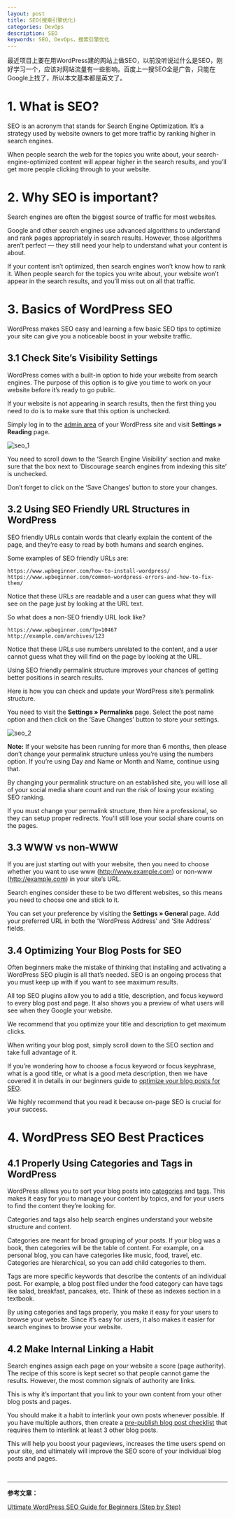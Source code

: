 ```yaml
---
layout: post
title: SEO(搜索引擎优化)
categories: DevOps
description: SEO
keywords: SEO, DevOps，搜索引擎优化
---
```


最近项目上要在用WordPress建的网站上做SEO，以前没听说过什么是SEO，刚好学习一个，应该对网站流量有一些影响。百度上一搜SEO全是广告，只能在Google上找了，所以本文基本都是英文了。

# 1. What is SEO?

SEO is an acronym that stands for Search Engine Optimization. It’s a strategy used by website owners to get more traffic by ranking higher in search engines.

When people search the web for the topics you write about, your search-engine-optimized content will appear higher in the search results, and you’ll get more people clicking through to your website.

# 2. Why SEO is important?

Search engines are often the biggest source of traffic for most websites.

Google and other search engines use advanced algorithms to understand and rank pages appropriately in search results. However, those algorithms aren’t perfect — they still need your help to understand what your content is about.

If your content isn’t optimized, then search engines won’t know how to rank it. When people search for the topics you write about, your website won’t appear in the search results, and you’ll miss out on all that traffic.

# 3. Basics of WordPress SEO

WordPress makes SEO easy and learning a few basic SEO tips to optimize your site can give you a noticeable boost in your website traffic.

## 3.1 Check Site’s Visibility Settings

WordPress comes with a built-in option to hide your website from search engines. The purpose of this option is to give you time to work on your website before it’s ready to go public.

If your website is not appearing in search results, then the first thing you need to do is to make sure that this option is unchecked.

Simply log in to the [admin area](https://www.wpbeginner.com/glossary/admin-area/) of your WordPress site and visit **Settings » Reading** page.

![seo_1](/images/posts/seo_1.png)

You need to scroll down to the ‘Search Engine Visibility’ section and make sure that the box next to ‘Discourage search engines from indexing this site’ is unchecked.

Don’t forget to click on the ‘Save Changes’ button to store your changes.

## 3.2 Using SEO Friendly URL Structures in WordPress

SEO friendly URLs contain words that clearly explain the content of the page, and they’re easy to read by both humans and search engines.

Some examples of SEO friendly URLs are:

```
https://www.wpbeginner.com/how-to-install-wordpress/
https://www.wpbeginner.com/common-wordpress-errors-and-how-to-fix-them/
```

Notice that these URLs are readable and a user can guess what they will see on the page just by looking at the URL text.

So what does a non-SEO friendly URL look like?

```
https://www.wpbeginner.com/?p=10467
http://example.com/archives/123
```

Notice that these URLs use numbers unrelated to the content, and a user cannot guess what they will find on the page by looking at the URL.

Using SEO friendly permalink structure improves your chances of getting better positions in search results.

Here is how you can check and update your WordPress site’s permalink structure.

You need to visit the **Settings » Permalinks** page. Select the post name option and then click on the ‘Save Changes’ button to store your settings.

![seo_2](/images/posts/seo_2.png)

**Note:** If your website has been running for more than 6 months, then please don’t change your permalink structure unless you’re using the numbers option. If you’re using Day and Name or Month and Name, continue using that.

By changing your permalink structure on an established site, you will lose all of your social media share count and run the risk of losing your existing SEO ranking.

If you must change your permalink structure, then hire a professional, so they can setup proper redirects. You’ll still lose your social share counts on the pages.

## 3.3 WWW vs non-WWW

If you are just starting out with your website, then you need to choose whether you want to use www (http://www.example.com) or non-www (http://example.com) in your site’s URL.

Search engines consider these to be two different websites, so this means you need to choose one and stick to it.

You can set your preference by visiting the **Settings » General** page. Add your preferred URL in both the ‘WordPress Address’ and ‘Site Address’ fields.

## 3.4 Optimizing Your Blog Posts for SEO

Often beginners make the mistake of thinking that installing and activating a WordPress SEO plugin is all that’s needed. SEO is an ongoing process that you must keep up with if you want to see maximum results.

All top SEO plugins allow you to add a title, description, and focus keyword to every blog post and page. It also shows you a preview of what users will see when they Google your website.

We recommend that you optimize your title and description to get maximum clicks.

When writing your blog post, simply scroll down to the SEO section and take full advantage of it.

If you’re wondering how to choose a focus keyword or focus keyphrase, what is a good title, or what is a good meta description, then we have covered it in details in our beginners guide to [optimize your blog posts for SEO](https://www.wpbeginner.com/beginners-guide/blog-seo-tips-optimize-your-blog-posts-for-seo/).

We highly recommend that you read it because on-page SEO is crucial for your success.

# 4. WordPress SEO Best Practices

## 4.1 Properly Using Categories and Tags in WordPress

WordPress allows you to sort your blog posts into [categories](https://www.wpbeginner.com/glossary/category/) and [tags](https://www.wpbeginner.com/glossary/tag/). This makes it easy for you to manage your content by topics, and for your users to find the content they’re looking for.

Categories and tags also help search engines understand your website structure and content.

Categories are meant for broad grouping of your posts. If your blog was a book, then categories will be the table of content. For example, on a personal blog, you can have categories like music, food, travel, etc. Categories are hierarchical, so you can add child categories to them.

Tags are more specific keywords that describe the contents of an individual post. For example, a blog post filed under the food category can have tags like salad, breakfast, pancakes, etc. Think of these as indexes section in a textbook.

By using categories and tags properly, you make it easy for your users to browse your website. Since it’s easy for users, it also makes it easier for search engines to browse your website.

## 4.2 Make Internal Linking a Habit

Search engines assign each page on your website a score (page authority). The recipe of this score is kept secret so that people cannot game the results. However, the most common signals of authority are links.

This is why it’s important that you link to your own content from your other blog posts and pages.

You should make it a habit to interlink your own posts whenever possible. If you have multiple authors, then create a [pre-publish blog post checklist](https://syedbalkhi.com/14-point-blog-post-checklist-to-use-before-you-hit-publish/) that requires them to interlink at least 3 other blog posts.

This will help you boost your pageviews, increases the time users spend on your site, and ultimately will improve the SEO score of your individual blog posts and pages.

<br/>

------

**参考文章：**

[Ultimate WordPress SEO Guide for Beginners (Step by Step)](https://www.wpbeginner.com/wordpress-seo/)